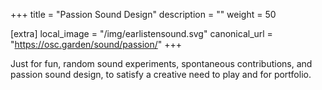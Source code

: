 +++
title = "Passion Sound Design"
description = ""
weight = 50

[extra]
local_image = "/img/earlistensound.svg"
canonical_url = "https://osc.garden/sound/passion/"
+++

Just for fun, random sound experiments, spontaneous contributions, and passion
sound design, to satisfy a creative need to play and for portfolio.
